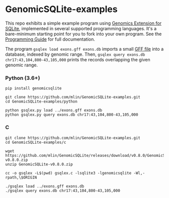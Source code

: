 # GenomicSQLite-examples

This repo exhibits a simple example program using [Genomics Extension for SQLite](https://github.com/mlin/GenomicSQLite), implemented in several supported programming languages. It's a bare-minimum starting point for you to fork into your own program. See the [Programming Guide](https://mlin.github.io/GenomicSQLite) for full documentation.

The program `gsqlex load exons.gff exons.db` imports a small [GFF file](https://en.wikipedia.org/wiki/General_feature_format) into a database, indexed by genomic range. Then, `gsqlex query exons.db chr17:43,104,800-43,105,000` prints the records overlapping the given genomic range.

### Python (3.6+)

```
pip install genomicsqlite

git clone https://github.com/mlin/GenomicSQLite-examples.git
cd GenomicSQLite-examples/python

python gsqlex.py load ../exons.gff exons.db
python gsqlex.py query exons.db chr17:43,104,800-43,105,000
```

### C

```
git clone https://github.com/mlin/GenomicSQLite-examples.git
cd GenomicSQLite-examples/c

wget https://github.com/mlin/GenomicSQLite/releases/download/v0.8.0/GenomicSQLite-v0.8.0.zip
unzip GenomicSQLite-v0.8.0.zip

cc -o gsqlex -L$(pwd) gsqlex.c -lsqlite3 -lgenomicsqlite -Wl,-rpath,\$ORIGIN

./gsqlex load ../exons.gff exons.db
./gsqlex query exons.db chr17:43,104,800-43,105,000
```
